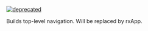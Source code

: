[![deprecated](http://badges.github.io/stability-badges/dist/deprecated.svg)](http://github.com/badges/stability-badges)

Builds top-level navigation. Will be replaced by rxApp.